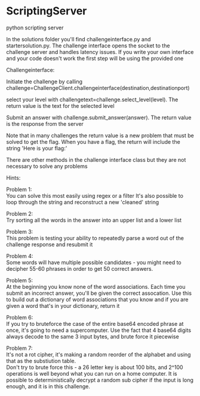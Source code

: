 # ScriptingServer
python scripting server

In the solutions folder you'll find challengeinterface.py and startersolution.py. 
The challenge interface opens the socket to the challenge server and handles latency issues. 
If you write your own interface and your code doesn't work the first step will be using the provided one

Challengeinterface:

Initiate the challenge by calling challenge=ChallengeClient.challengeinterface(destination,destinationport)

select your level with challengetext=challenge.select_level(level). The return value is the text for the selected level

Submit an answer with challenge.submit_answer(answer). The return value is the response from the server

Note that in many challenges the return value is a new problem that must be solved to get the flag. When you have a flag, the return will include the string 'Here is your flag:' 

There are other methods in the challenge interface class but they are not necessary to solve any problems


Hints:

Problem 1:  
You can solve this most easily using regex or a filter
It's also possible to loop through the string and reconstruct a new 'cleaned' string

Problem 2:  
Try sorting all the words in the answer into an upper list and a lower list

Problem 3:  
This problem is testing your ability to repeatedly parse a word out of the challenge response and resubmit it

Problem 4:  
Some words will have multiple possible candidates - you might need to decipher 55-60 phrases in order to get 50 correct answers.  

Problem 5:   
At the beginning you know none of the word associations. Each time you submit an incorrect answer, you'll be given the correct assocation. Use this to build out a dictionary of word associations that you know and if you are given a word that's in your dictionary, return it  

Problem 6:  
If you try to bruteforce the case of the entire base64 encoded phrase at once, it's going to need a supercomputer. Use the fact that 4 base64 digits always decode to the same 3 input bytes, and brute force it piecewise

Problem 7:  
It's not a rot cipher, it's making a random reorder of the alphabet and using that as the substiution table.  
Don't try to brute force this - a 26 letter key is about 100 bits, and 2^100 operations is well beyond what you can run on a home computer. It is possible to deterministically decrypt a random sub cipher if the input is long enough, and it is in this challenge.

